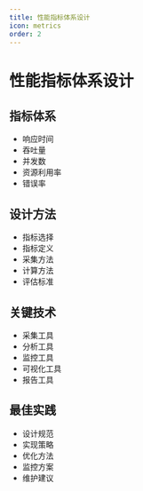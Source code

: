 ```yaml
---
title: 性能指标体系设计
icon: metrics
order: 2
---
```


# 性能指标体系设计

## 指标体系
- 响应时间
- 吞吐量
- 并发数
- 资源利用率
- 错误率

## 设计方法
- 指标选择
- 指标定义
- 采集方法
- 计算方法
- 评估标准

## 关键技术
- 采集工具
- 分析工具
- 监控工具
- 可视化工具
- 报告工具

## 最佳实践
- 设计规范
- 实现策略
- 优化方法
- 监控方案
- 维护建议
